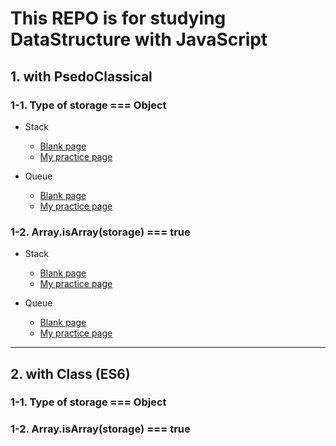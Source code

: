 # This REPO is for studying DataStructure with JavaScript


## 1. with PsedoClassical

### 1-1. Type of storage === Object
  - Stack 
    - [Blank page](pseudoclassical/object/blank/blank-stack-pseudoclassical-object.js)
    - [My practice page](pseudoclassical/object/result/result-stack-pseudoclassical-object.js)
    
  - Queue
    - [Blank page](pseudoclassical/object/blank/blank-queue-pseudoclassical-object.js)
    - [My practice page](pseudoclassical/object/result/result-queue-pseudoclassical-object.js)
    
### 1-2. Array.isArray(storage) === true
  - Stack
    - [Blank page](pseudoclassical/array/blank/blank-stack-pseudoclassical-array.js)
    - [My practice page](pseudoclassical/array/result/result-stack-pseudoclassical-array.js)
    
  - Queue
    - [Blank page](pseudoclassical/array/blank/blank-queue-pseudoclassical-array.js)
    - [My practice page](pseudoclassical/array/result/result-queue-pseudoclassical-array.js)
    
    
<hr>

## 2. with Class (ES6)
### 1-1. Type of storage === Object
### 1-2. Array.isArray(storage) === true
